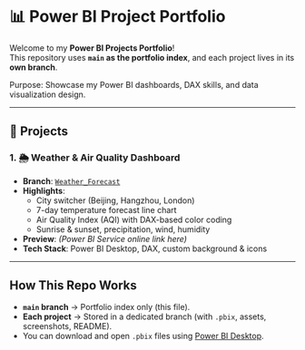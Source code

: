 # 📊 Power BI Project Portfolio

Welcome to my **Power BI Projects Portfolio**!  
This repository uses **`main` as the portfolio index**, and each project lives in its **own branch**.  

Purpose: Showcase my Power BI dashboards, DAX skills, and data visualization design.  

---

## 🔹 Projects

### 1. 🌦️ Weather & Air Quality Dashboard
- **Branch**: [`Weather_Forecast`](https://github.com/g-Sophia-ly/Power-BI-Project/tree/Weather_Forecast)  
- **Highlights**:
  - City switcher (Beijing, Hangzhou, London)
  - 7-day temperature forecast line chart
  - Air Quality Index (AQI) with DAX-based color coding
  - Sunrise & sunset, precipitation, wind, humidity
- **Preview**: *(Power BI Service online link here)*  
- **Tech Stack**: Power BI Desktop, DAX, custom background & icons  

---

## How This Repo Works
- **`main` branch** → Portfolio index only (this file).  
- **Each project** → Stored in a dedicated branch (with `.pbix`, assets, screenshots, README).  
- You can download and open `.pbix` files using [Power BI Desktop](https://powerbi.microsoft.com/desktop/).  
